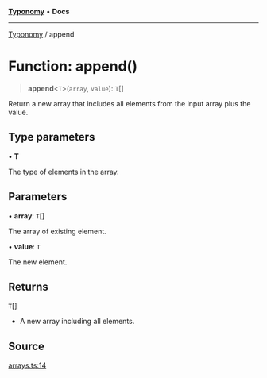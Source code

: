 [**Typonomy**](../README.md) • **Docs**

***

[Typonomy](../globals.md) / append

# Function: append()

> **append**\<`T`\>(`array`, `value`): `T`[]

Return a new array that includes all elements from the input array plus the value.

## Type parameters

• **T**

The type of elements in the array.

## Parameters

• **array**: `T`[]

The array of existing element.

• **value**: `T`

The new element.

## Returns

`T`[]

- A new array including all elements.

## Source

[arrays.ts:14](https://github.com/softcraft-development/typonomy/blob/eea886e2cab97560257369acf8e7d17e5016c6e5/src/arrays.ts#L14)

